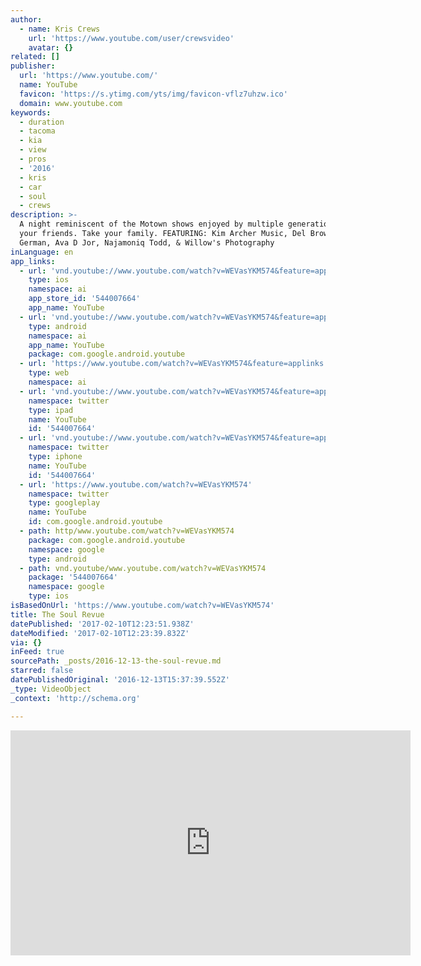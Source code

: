 ```yaml
---
author:
  - name: Kris Crews
    url: 'https://www.youtube.com/user/crewsvideo'
    avatar: {}
related: []
publisher:
  url: 'https://www.youtube.com/'
  name: YouTube
  favicon: 'https://s.ytimg.com/yts/img/favicon-vflz7uhzw.ico'
  domain: www.youtube.com
keywords:
  - duration
  - tacoma
  - kia
  - view
  - pros
  - '2016'
  - kris
  - car
  - soul
  - crews
description: >-
  A night reminiscent of the Motown shows enjoyed by multiple generations. Take
  your friends. Take your family. FEATURING: Kim Archer Music, Del Brown, Ricky
  German, Ava D Jor, Najamoniq Todd, & Willow's Photography
inLanguage: en
app_links:
  - url: 'vnd.youtube://www.youtube.com/watch?v=WEVasYKM574&feature=applinks'
    type: ios
    namespace: ai
    app_store_id: '544007664'
    app_name: YouTube
  - url: 'vnd.youtube://www.youtube.com/watch?v=WEVasYKM574&feature=applinks'
    type: android
    namespace: ai
    app_name: YouTube
    package: com.google.android.youtube
  - url: 'https://www.youtube.com/watch?v=WEVasYKM574&feature=applinks'
    type: web
    namespace: ai
  - url: 'vnd.youtube://www.youtube.com/watch?v=WEVasYKM574&feature=applinks'
    namespace: twitter
    type: ipad
    name: YouTube
    id: '544007664'
  - url: 'vnd.youtube://www.youtube.com/watch?v=WEVasYKM574&feature=applinks'
    namespace: twitter
    type: iphone
    name: YouTube
    id: '544007664'
  - url: 'https://www.youtube.com/watch?v=WEVasYKM574'
    namespace: twitter
    type: googleplay
    name: YouTube
    id: com.google.android.youtube
  - path: http/www.youtube.com/watch?v=WEVasYKM574
    package: com.google.android.youtube
    namespace: google
    type: android
  - path: vnd.youtube/www.youtube.com/watch?v=WEVasYKM574
    package: '544007664'
    namespace: google
    type: ios
isBasedOnUrl: 'https://www.youtube.com/watch?v=WEVasYKM574'
title: The Soul Revue
datePublished: '2017-02-10T12:23:51.938Z'
dateModified: '2017-02-10T12:23:39.832Z'
via: {}
inFeed: true
sourcePath: _posts/2016-12-13-the-soul-revue.md
starred: false
datePublishedOriginal: '2016-12-13T15:37:39.552Z'
_type: VideoObject
_context: 'http://schema.org'

---
```

<iframe src="https://cdn.embedly.com/widgets/media.html?src=https%3A%2F%2Fwww.youtube.com%2Fembed%2FWEVasYKM574%3Ffeature%3Doembed&amp;url=http%3A%2F%2Fwww.youtube.com%2Fwatch%3Fv%3DWEVasYKM574&amp;image=https%3A%2F%2Fi.ytimg.com%2Fvi%2FWEVasYKM574%2Fhqdefault.jpg&amp;key=b7d04c9b404c499eba89ee7072e1c4f7&amp;type=text%2Fhtml&amp;schema=youtube" width="640" height="360" scrolling="no" frameborder="0" allowfullscreen="" style=""></iframe>